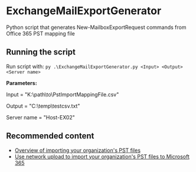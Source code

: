 # ExchangeMailExportGenerator
Python script that generates New-MailboxExportRequest commands from Office 365 PST mapping file 

## Running the script
Run script with: `py .\ExchangeMailExportGenerator.py <Input> <Output> <Server name>`

**Parameters:**

Input = "K:\\path\\to\\PstImportMappingFile.csv"

Output = "C:\\temp\\testcsv.txt"

Server name = "Host-EX02"

## Recommended content
- [Overview of importing your organization's PST files](https://docs.microsoft.com/en-us/microsoft-365/compliance/importing-pst-files-to-office-365)
- [Use network upload to import your organization's PST files to Microsoft 365](https://docs.microsoft.com/en-us/microsoft-365/compliance/use-network-upload-to-import-pst-files)

